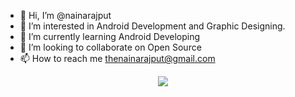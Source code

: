 - 👋 Hi, I’m @nainarajput
- 👀 I’m interested in Android Development and Graphic Designing. 
- 🌱 I’m currently learning Android Developing
- 💞️ I’m looking to collaborate on Open Source
- 📫 How to reach me thenainarajput@gmail.com
<p align="center">
  <img src="https://capsule-render.vercel.app/api?text=Hey Everyone!🕹️&animation=fadeIn&type=waving&color=gradient&height=100"/>
</p>

